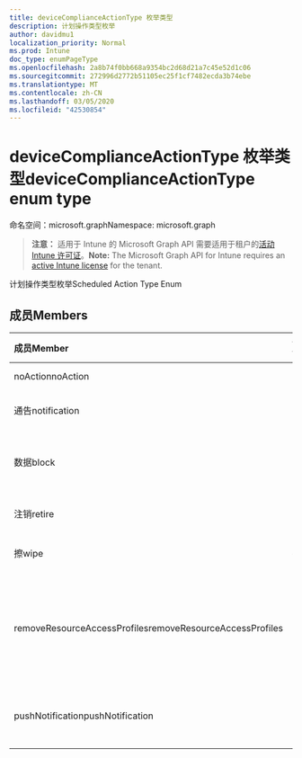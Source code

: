```yaml
---
title: deviceComplianceActionType 枚举类型
description: 计划操作类型枚举
author: davidmu1
localization_priority: Normal
ms.prod: Intune
doc_type: enumPageType
ms.openlocfilehash: 2a8b74f0bb668a9354bc2d68d21a7c45e52d1c06
ms.sourcegitcommit: 272996d2772b51105ec25f1cf7482ecda3b74ebe
ms.translationtype: MT
ms.contentlocale: zh-CN
ms.lasthandoff: 03/05/2020
ms.locfileid: "42530854"
---
```

# <a name="devicecomplianceactiontype-enum-type"></a><span data-ttu-id="1df01-103">deviceComplianceActionType 枚举类型</span><span class="sxs-lookup"><span data-stu-id="1df01-103">deviceComplianceActionType enum type</span></span>

<span data-ttu-id="1df01-104">命名空间：microsoft.graph</span><span class="sxs-lookup"><span data-stu-id="1df01-104">Namespace: microsoft.graph</span></span>

> <span data-ttu-id="1df01-105">**注意：** 适用于 Intune 的 Microsoft Graph API 需要适用于租户的[活动 Intune 许可证](https://go.microsoft.com/fwlink/?linkid=839381)。</span><span class="sxs-lookup"><span data-stu-id="1df01-105">**Note:** The Microsoft Graph API for Intune requires an [active Intune license](https://go.microsoft.com/fwlink/?linkid=839381) for the tenant.</span></span>

<span data-ttu-id="1df01-106">计划操作类型枚举</span><span class="sxs-lookup"><span data-stu-id="1df01-106">Scheduled Action Type Enum</span></span>

## <a name="members"></a><span data-ttu-id="1df01-107">成员</span><span class="sxs-lookup"><span data-stu-id="1df01-107">Members</span></span>
|<span data-ttu-id="1df01-108">成员</span><span class="sxs-lookup"><span data-stu-id="1df01-108">Member</span></span>|<span data-ttu-id="1df01-109">值</span><span class="sxs-lookup"><span data-stu-id="1df01-109">Value</span></span>|<span data-ttu-id="1df01-110">说明</span><span class="sxs-lookup"><span data-stu-id="1df01-110">Description</span></span>|
|:---|:---|:---|
|<span data-ttu-id="1df01-111">noAction</span><span class="sxs-lookup"><span data-stu-id="1df01-111">noAction</span></span>|<span data-ttu-id="1df01-112">0</span><span class="sxs-lookup"><span data-stu-id="1df01-112">0</span></span>|<span data-ttu-id="1df01-113">无操作</span><span class="sxs-lookup"><span data-stu-id="1df01-113">No Action</span></span>|
|<span data-ttu-id="1df01-114">通告</span><span class="sxs-lookup"><span data-stu-id="1df01-114">notification</span></span>|<span data-ttu-id="1df01-115">1 </span><span class="sxs-lookup"><span data-stu-id="1df01-115">1</span></span>|<span data-ttu-id="1df01-116">发送通知</span><span class="sxs-lookup"><span data-stu-id="1df01-116">Send Notification</span></span>|
|<span data-ttu-id="1df01-117">数据</span><span class="sxs-lookup"><span data-stu-id="1df01-117">block</span></span>|<span data-ttu-id="1df01-118">2 </span><span class="sxs-lookup"><span data-stu-id="1df01-118">2</span></span>|<span data-ttu-id="1df01-119">阻止 AAD 中的设备</span><span class="sxs-lookup"><span data-stu-id="1df01-119">Block the device in AAD</span></span>|
|<span data-ttu-id="1df01-120">注销</span><span class="sxs-lookup"><span data-stu-id="1df01-120">retire</span></span>|<span data-ttu-id="1df01-121">3 </span><span class="sxs-lookup"><span data-stu-id="1df01-121">3</span></span>|<span data-ttu-id="1df01-122">停用设备</span><span class="sxs-lookup"><span data-stu-id="1df01-122">Retire the device</span></span>|
|<span data-ttu-id="1df01-123">擦</span><span class="sxs-lookup"><span data-stu-id="1df01-123">wipe</span></span>|<span data-ttu-id="1df01-124">4 </span><span class="sxs-lookup"><span data-stu-id="1df01-124">4</span></span>|<span data-ttu-id="1df01-125">擦除设备</span><span class="sxs-lookup"><span data-stu-id="1df01-125">Wipe the device</span></span>|
|<span data-ttu-id="1df01-126">removeResourceAccessProfiles</span><span class="sxs-lookup"><span data-stu-id="1df01-126">removeResourceAccessProfiles</span></span>|<span data-ttu-id="1df01-127">5 </span><span class="sxs-lookup"><span data-stu-id="1df01-127">5</span></span>|<span data-ttu-id="1df01-128">从设备中删除资源访问配置文件</span><span class="sxs-lookup"><span data-stu-id="1df01-128">Remove Resource Access Profiles from the device</span></span>|
|<span data-ttu-id="1df01-129">pushNotification</span><span class="sxs-lookup"><span data-stu-id="1df01-129">pushNotification</span></span>|<span data-ttu-id="1df01-130">9 </span><span class="sxs-lookup"><span data-stu-id="1df01-130">9</span></span>|<span data-ttu-id="1df01-131">将推送通知发送到设备</span><span class="sxs-lookup"><span data-stu-id="1df01-131">Send push notification to device</span></span>|




